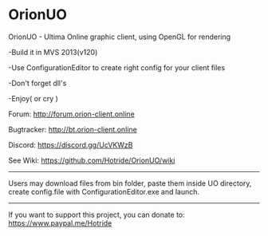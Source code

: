 # OrionUO
OrionUO - Ultima Online graphic client, using OpenGL for rendering

-Build it in MVS 2013(v120)

-Use ConfigurationEditor to create right config for your client files

-Don't forget dll's

-Enjoy( or cry )

Forum: http://forum.orion-client.online

Bugtracker: http://bt.orion-client.online

Discord: https://discord.gg/UcVKWzB

See Wiki: https://github.com/Hotride/OrionUO/wiki

-------------

Users may download files from bin folder, paste them inside  UO directory, create config.file with ConfigurationEditor.exe and launch.

--------------

If you want to support this project, you can donate to: https://www.paypal.me/Hotride
